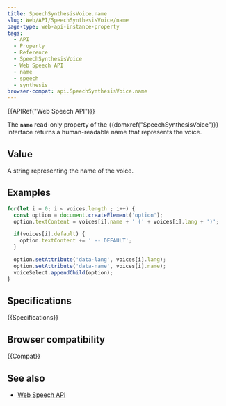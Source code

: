 ```yaml
---
title: SpeechSynthesisVoice.name
slug: Web/API/SpeechSynthesisVoice/name
page-type: web-api-instance-property
tags:
  - API
  - Property
  - Reference
  - SpeechSynthesisVoice
  - Web Speech API
  - name
  - speech
  - synthesis
browser-compat: api.SpeechSynthesisVoice.name
---
```

{{APIRef("Web Speech API")}}

The **`name`** read-only property of the
{{domxref("SpeechSynthesisVoice")}} interface returns a human-readable name that
represents the voice.

## Value

A string representing the name of the voice.

## Examples

```js
for(let i = 0; i < voices.length ; i++) {
  const option = document.createElement('option');
  option.textContent = voices[i].name + ' (' + voices[i].lang + ')';

  if(voices[i].default) {
    option.textContent += ' -- DEFAULT';
  }

  option.setAttribute('data-lang', voices[i].lang);
  option.setAttribute('data-name', voices[i].name);
  voiceSelect.appendChild(option);
}
```

## Specifications

{{Specifications}}

## Browser compatibility

{{Compat}}

## See also

- [Web Speech API](/en-US/docs/Web/API/Web_Speech_API)
